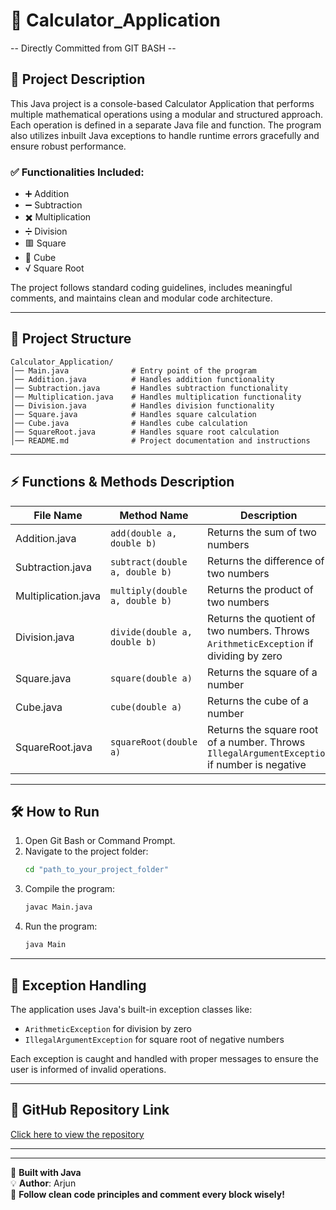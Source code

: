 # 📱 Calculator_Application  
-- Directly Committed from GIT BASH --

## 📖 Project Description  
This Java project is a console-based Calculator Application that performs multiple mathematical operations using a modular and structured approach. Each operation is defined in a separate Java file and function. The program also utilizes inbuilt Java exceptions to handle runtime errors gracefully and ensure robust performance.

### ✅ Functionalities Included:
- ➕ Addition  
- ➖ Subtraction  
- ✖️ Multiplication  
- ➗ Division  
- 🟥 Square  
- 🧊 Cube  
- √ Square Root  

The project follows standard coding guidelines, includes meaningful comments, and maintains clean and modular code architecture.

---

## 📂 Project Structure  

```
Calculator_Application/  
│── Main.java              # Entry point of the program  
│── Addition.java          # Handles addition functionality  
│── Subtraction.java       # Handles subtraction functionality  
│── Multiplication.java    # Handles multiplication functionality  
│── Division.java          # Handles division functionality  
│── Square.java            # Handles square calculation  
│── Cube.java              # Handles cube calculation  
│── SquareRoot.java        # Handles square root calculation  
│── README.md              # Project documentation and instructions  
```

---

## ⚡ Functions & Methods Description

| File Name         | Method Name             | Description |
|------------------|--------------------------|-------------|
| Addition.java     | `add(double a, double b)`         | Returns the sum of two numbers |
| Subtraction.java  | `subtract(double a, double b)`    | Returns the difference of two numbers |
| Multiplication.java| `multiply(double a, double b)`   | Returns the product of two numbers |
| Division.java     | `divide(double a, double b)`      | Returns the quotient of two numbers. Throws `ArithmeticException` if dividing by zero |
| Square.java       | `square(double a)`                | Returns the square of a number |
| Cube.java         | `cube(double a)`                  | Returns the cube of a number |
| SquareRoot.java   | `squareRoot(double a)`            | Returns the square root of a number. Throws `IllegalArgumentException` if number is negative |

---

## 🛠️ How to Run

1. Open Git Bash or Command Prompt.
2. Navigate to the project folder:
   ```bash
   cd "path_to_your_project_folder"
   ```
3. Compile the program:
   ```bash
   javac Main.java
   ```
4. Run the program:
   ```bash
   java Main
   ```

---

## 🧠 Exception Handling
The application uses Java's built-in exception classes like:
- `ArithmeticException` for division by zero
- `IllegalArgumentException` for square root of negative numbers

Each exception is caught and handled with proper messages to ensure the user is informed of invalid operations.

---

## 🔗 GitHub Repository Link
[Click here to view the repository](https://github.com/Arjun-57561/Application-for-Calculator)

---

---

🎯 **Built with Java**  
💡 **Author**: Arjun  
📘 **Follow clean code principles and comment every block wisely!**

